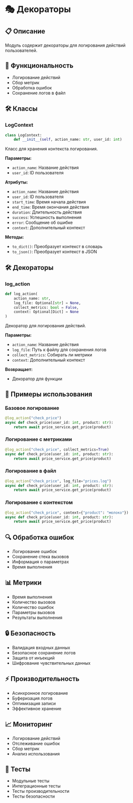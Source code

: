 # 🎭 Декораторы

## 📋 Описание

Модуль содержит декораторы для логирования действий пользователей.

## 🎯 Функциональность

- Логирование действий
- Сбор метрик
- Обработка ошибок
- Сохранение логов в файл

## 🛠️ Классы

### LogContext

```python
class LogContext:
    def __init__(self, action_name: str, user_id: int)
```

Класс для хранения контекста логирования.

**Параметры:**

- `action_name`: Название действия
- `user_id`: ID пользователя

**Атрибуты:**

- `action_name`: Название действия
- `user_id`: ID пользователя
- `start_time`: Время начала действия
- `end_time`: Время окончания действия
- `duration`: Длительность действия
- `success`: Успешность выполнения
- `error`: Сообщение об ошибке
- `context`: Дополнительный контекст

**Методы:**

- `to_dict()`: Преобразует контекст в словарь
- `to_json()`: Преобразует контекст в JSON

## 🛠️ Декораторы

### log_action

```python
def log_action(
    action_name: str,
    log_file: Optional[str] = None,
    collect_metrics: bool = False,
    context: Optional[Dict] = None
)
```

Декоратор для логирования действий.

**Параметры:**

- `action_name`: Название действия
- `log_file`: Путь к файлу для сохранения логов
- `collect_metrics`: Собирать ли метрики
- `context`: Дополнительный контекст

**Возвращает:**

- Декоратор для функции

## 📝 Примеры использования

### Базовое логирование

```python
@log_action("check_price")
async def check_price(user_id: int, product: str):
    return await price_service.get_price(product)
```

### Логирование с метриками

```python
@log_action("check_price", collect_metrics=True)
async def check_price(user_id: int, product: str):
    return await price_service.get_price(product)
```

### Логирование в файл

```python
@log_action("check_price", log_file="prices.log")
async def check_price(user_id: int, product: str):
    return await price_service.get_price(product)
```

### Логирование с контекстом

```python
@log_action("check_price", context={"product": "молоко"})
async def check_price(user_id: int, product: str):
    return await price_service.get_price(product)
```

## 🔍 Обработка ошибок

- Логирование ошибок
- Сохранение стека вызовов
- Информация о параметрах
- Время выполнения

## 📊 Метрики

- Время выполнения
- Количество вызовов
- Количество ошибок
- Параметры вызовов
- Результаты выполнения

## 🔒 Безопасность

- Валидация входных данных
- Безопасное сохранение логов
- Защита от инъекций
- Шифрование чувствительных данных

## ⚡ Производительность

- Асинхронное логирование
- Буферизация логов
- Оптимизация записи
- Эффективное хранение

## 📈 Мониторинг

- Логирование действий
- Отслеживание ошибок
- Сбор метрик
- Анализ использования

## 🧪 Тесты

- Модульные тесты
- Интеграционные тесты
- Тесты производительности
- Тесты безопасности
